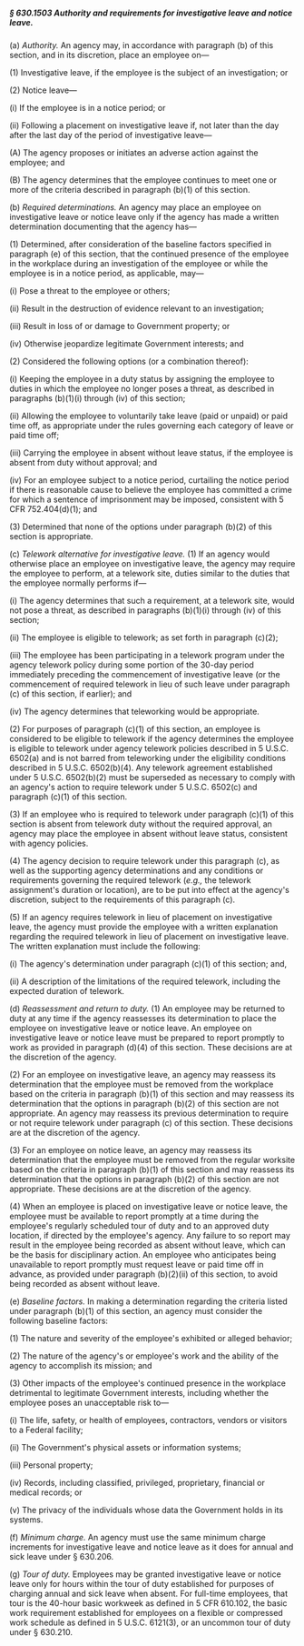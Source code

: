 ##### § 630.1503 Authority and requirements for investigative leave and notice leave. #####

(a) *Authority.* An agency may, in accordance with paragraph (b) of this section, and in its discretion, place an employee on—

(1) Investigative leave, if the employee is the subject of an investigation; or

(2) Notice leave—

(i) If the employee is in a notice period; or

(ii) Following a placement on investigative leave if, not later than the day after the last day of the period of investigative leave—

(A) The agency proposes or initiates an adverse action against the employee; and

(B) The agency determines that the employee continues to meet one or more of the criteria described in paragraph (b)(1) of this section.

(b) *Required determinations.* An agency may place an employee on investigative leave or notice leave only if the agency has made a written determination documenting that the agency has—

(1) Determined, after consideration of the baseline factors specified in paragraph (e) of this section, that the continued presence of the employee in the workplace during an investigation of the employee or while the employee is in a notice period, as applicable, may—

(i) Pose a threat to the employee or others;

(ii) Result in the destruction of evidence relevant to an investigation;

(iii) Result in loss of or damage to Government property; or

(iv) Otherwise jeopardize legitimate Government interests; and

(2) Considered the following options (or a combination thereof):

(i) Keeping the employee in a duty status by assigning the employee to duties in which the employee no longer poses a threat, as described in paragraphs (b)(1)(i) through (iv) of this section;

(ii) Allowing the employee to voluntarily take leave (paid or unpaid) or paid time off, as appropriate under the rules governing each category of leave or paid time off;

(iii) Carrying the employee in absent without leave status, if the employee is absent from duty without approval; and

(iv) For an employee subject to a notice period, curtailing the notice period if there is reasonable cause to believe the employee has committed a crime for which a sentence of imprisonment may be imposed, consistent with 5 CFR 752.404(d)(1); and

(3) Determined that none of the options under paragraph (b)(2) of this section is appropriate.

(c) *Telework alternative for investigative leave.* (1) If an agency would otherwise place an employee on investigative leave, the agency may require the employee to perform, at a telework site, duties similar to the duties that the employee normally performs if—

(i) The agency determines that such a requirement, at a telework site, would not pose a threat, as described in paragraphs (b)(1)(i) through (iv) of this section;

(ii) The employee is eligible to telework; as set forth in paragraph (c)(2);

(iii) The employee has been participating in a telework program under the agency telework policy during some portion of the 30-day period immediately preceding the commencement of investigative leave (or the commencement of required telework in lieu of such leave under paragraph (c) of this section, if earlier); and

(iv) The agency determines that teleworking would be appropriate.

(2) For purposes of paragraph (c)(1) of this section, an employee is considered to be eligible to telework if the agency determines the employee is eligible to telework under agency telework policies described in 5 U.S.C. 6502(a) and is not barred from teleworking under the eligibility conditions described in 5 U.S.C. 6502(b)(4). Any telework agreement established under 5 U.S.C. 6502(b)(2) must be superseded as necessary to comply with an agency's action to require telework under 5 U.S.C. 6502(c) and paragraph (c)(1) of this section.

(3) If an employee who is required to telework under paragraph (c)(1) of this section is absent from telework duty without the required approval, an agency may place the employee in absent without leave status, consistent with agency policies.

(4) The agency decision to require telework under this paragraph (c), as well as the supporting agency determinations and any conditions or requirements governing the required telework (*e.g.,* the telework assignment's duration or location), are to be put into effect at the agency's discretion, subject to the requirements of this paragraph (c).

(5) If an agency requires telework in lieu of placement on investigative leave, the agency must provide the employee with a written explanation regarding the required telework in lieu of placement on investigative leave. The written explanation must include the following:

(i) The agency's determination under paragraph (c)(1) of this section; and,

(ii) A description of the limitations of the required telework, including the expected duration of telework.

(d) *Reassessment and return to duty.* (1) An employee may be returned to duty at any time if the agency reassesses its determination to place the employee on investigative leave or notice leave. An employee on investigative leave or notice leave must be prepared to report promptly to work as provided in paragraph (d)(4) of this section. These decisions are at the discretion of the agency.

(2) For an employee on investigative leave, an agency may reassess its determination that the employee must be removed from the workplace based on the criteria in paragraph (b)(1) of this section and may reassess its determination that the options in paragraph (b)(2) of this section are not appropriate. An agency may reassess its previous determination to require or not require telework under paragraph (c) of this section. These decisions are at the discretion of the agency.

(3) For an employee on notice leave, an agency may reassess its determination that the employee must be removed from the regular worksite based on the criteria in paragraph (b)(1) of this section and may reassess its determination that the options in paragraph (b)(2) of this section are not appropriate. These decisions are at the discretion of the agency.

(4) When an employee is placed on investigative leave or notice leave, the employee must be available to report promptly at a time during the employee's regularly scheduled tour of duty and to an approved duty location, if directed by the employee's agency. Any failure to so report may result in the employee being recorded as absent without leave, which can be the basis for disciplinary action. An employee who anticipates being unavailable to report promptly must request leave or paid time off in advance, as provided under paragraph (b)(2)(ii) of this section, to avoid being recorded as absent without leave.

(e) *Baseline factors.* In making a determination regarding the criteria listed under paragraph (b)(1) of this section, an agency must consider the following baseline factors:

(1) The nature and severity of the employee's exhibited or alleged behavior;

(2) The nature of the agency's or employee's work and the ability of the agency to accomplish its mission; and

(3) Other impacts of the employee's continued presence in the workplace detrimental to legitimate Government interests, including whether the employee poses an unacceptable risk to—

(i) The life, safety, or health of employees, contractors, vendors or visitors to a Federal facility;

(ii) The Government's physical assets or information systems;

(iii) Personal property;

(iv) Records, including classified, privileged, proprietary, financial or medical records; or

(v) The privacy of the individuals whose data the Government holds in its systems.

(f) *Minimum charge.* An agency must use the same minimum charge increments for investigative leave and notice leave as it does for annual and sick leave under § 630.206.

(g) *Tour of duty.* Employees may be granted investigative leave or notice leave only for hours within the tour of duty established for purposes of charging annual and sick leave when absent. For full-time employees, that tour is the 40-hour basic workweek as defined in 5 CFR 610.102, the basic work requirement established for employees on a flexible or compressed work schedule as defined in 5 U.S.C. 6121(3), or an uncommon tour of duty under § 630.210.